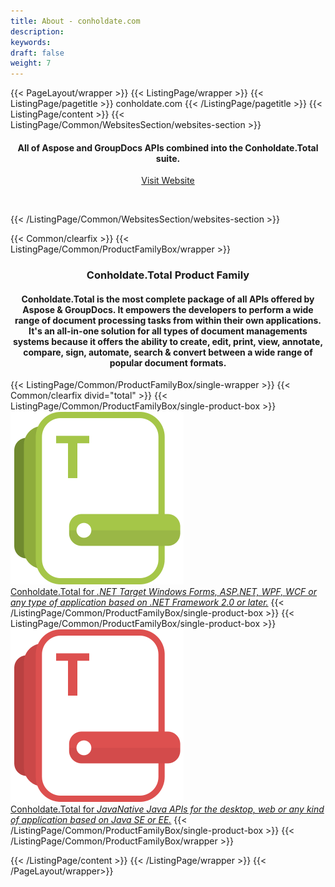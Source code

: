 ```yaml
---
title: About - conholdate.com
description: 
keywords: 
draft: false
weight: 7
---
```


{{< PageLayout/wrapper >}}
{{< ListingPage/wrapper >}}
{{< ListingPage/pagetitle >}} conholdate.com {{< /ListingPage/pagetitle >}}
{{< ListingPage/content >}} 
{{< ListingPage/Common/WebsitesSection/websites-section >}} 
<h4 style="text-align: center ! important;">All of Aspose and GroupDocs APIs combined into the Conholdate.Total suite.</h4>
<p style="text-align: center ! important;"><a href="https://www.conholdate.com" rel="alternate">Visit Website</a></p>
<p style="text-align: center ! important;"> </p>
{{< /ListingPage/Common/WebsitesSection/websites-section >}} 

{{< Common/clearfix >}} 
{{< ListingPage/Common/ProductFamilyBox/wrapper >}} 
<h3 style="text-align: center ! important;">Conholdate.Total Product Family</h3>
<h4 style="text-align: center ! important;">Conholdate.Total is the most complete package of all APIs offered by Aspose &amp; GroupDocs. It empowers the developers to perform a wide range of document processing tasks from within their own applications. It's an all-in-one solution for all types of document managements systems because it offers the ability to create, edit, print, view, annotate, compare, sign, automate, search &amp; convert between a wide range of popular document formats.</h4>
{{< ListingPage/Common/ProductFamilyBox/single-wrapper >}} 
{{< Common/clearfix divid="total" >}} 
{{< ListingPage/Common/ProductFamilyBox/single-product-box >}} 
<div class="imgblock"><img src='images/conholdate_total-for-net.png' alt="Conholdate.Total for .NET"></div>
<a href="https://products.conholdate.com/total/net"><span class="spanclass">Conholdate.Total for <em>.NET</em> </span> <em>Target Windows Forms, ASP.NET, WPF, WCF or any type of application based on .NET Framework 2.0 or later.</em></a>
{{< /ListingPage/Common/ProductFamilyBox/single-product-box >}} 
{{< ListingPage/Common/ProductFamilyBox/single-product-box >}} 
<div class="imgblock"><img src='images/conholdate_total-for-java.png' alt="Conholdate.Total for Java"></div>
<a href="https://products.conholdate.com/total/java"><span class="spanclass">Conholdate.Total for <em>Java</em></span><em>Native Java APIs for the desktop, web or any kind of application based on Java SE or EE.</em></a>
{{< /ListingPage/Common/ProductFamilyBox/single-product-box >}} 
{{< /ListingPage/Common/ProductFamilyBox/wrapper >}} 

 {{< /ListingPage/content >}} 
{{< /ListingPage/wrapper >}}
{{< /PageLayout/wrapper>}}